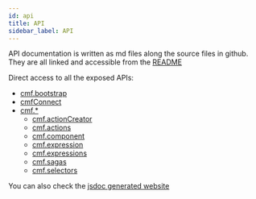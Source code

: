 ```yaml
---
id: api
title: API
sidebar_label: API
---
```


API documentation is written as md files along the source files in github.
They are all linked and accessible from the [README](https://github.com/Talend/ui/tree/master/packages/cmf/README.md)

Direct access to all the exposed APIs:

- [cmf.bootstrap](https://github.com/Talend/ui/tree/master/packages/cmf/src/bootstrap.md)
- [cmfConnect](https://github.com/Talend/ui/tree/master/packages/cmf/src/cmfConnect.md)
- [cmf.\*](https://github.com/Talend/ui/tree/master/packages/cmf/src/api.md)
  - [cmf.actionCreator](https://github.com/Talend/ui/tree/master/packages/cmf/src/actionCreator.md)
  - [cmf.actions](https://github.com/Talend/ui/blob/master/packages/cmf/src/api.md#cmfactions)
  - [cmf.component](https://github.com/Talend/ui/tree/master/packages/cmf/src/api.md#cmfcomponent)
  - [cmf.expression](https://github.com/Talend/ui/blob/master/packages/cmf/src/api.md#cmfexpression)
  - [cmf.expressions](https://github.com/Talend/ui/blob/master/packages/cmf/src/expressions/index.md)
  - [cmf.sagas](https://github.com/Talend/ui/blob/master/packages/cmf/src/api.md#cmfsaga)
  - [cmf.selectors](https://github.com/Talend/ui/blob/master/packages/cmf/src/selectors/index.md)

You can also check the [jsdoc generated website](http://talend.github.io/ui/main/cmf/jsdoc/)
